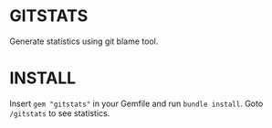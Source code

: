 GITSTATS
========

Generate statistics using git blame tool.

INSTALL
=======

Insert `gem "gitstats"` in your Gemfile and run `bundle install`. Goto `/gitstats` to see statistics.
